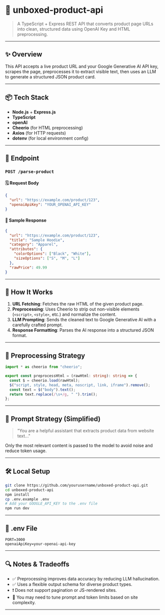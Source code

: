 # 🧐 unboxed-product-api

> A TypeScript + Express REST API that converts product page URLs into clean, structured data using OpenAI Key and HTML preprocessing.

---

## ✨ Overview

This API accepts a live product URL and your Google Generative AI API key, scrapes the page, preprocesses it to extract visible text, then uses an LLM to generate a structured JSON product card.

---

## 📦 Tech Stack

- **Node.js** + **Express.js**
- **TypeScript**
- **openAI**
- **Cheerio** (for HTML preprocessing)
- **Axios** (for HTTP requests)
- **dotenv** (for local environment config)

---

## 🚀 Endpoint

### `POST /parse-product`

#### 🗓 Request Body

```json
{
  "url": "https://example.com/product/123",
  "openaiApiKey": "YOUR_OPENAI_API_KEY"
}
```

#### 📄 Sample Response

```json
{
  "url": "https://example.com/product/123",
  "title": "Sample Hoodie",
  "category": "Apparel",
  "attributes": {
    "colorOptions": ["Black", "White"],
    "sizeOptions": ["S", "M", "L"]
  },
  "rawPrice": 49.99
}
```

---

## 🧪 How It Works

1. **URL Fetching**: Fetches the raw HTML of the given product page.
2. **Preprocessing**: Uses Cheerio to strip out non-visible elements (`<script>`, `<style>`, etc.) and normalize the content.
3. **LLM Prompting**: Sends the cleaned text to Google Generative AI with a carefully crafted prompt.
4. **Response Formatting**: Parses the AI response into a structured JSON format.

---

## 🧼 Preprocessing Strategy

```ts
import * as cheerio from "cheerio";

export const preprocessHtml = (rawHtml: string): string => {
  const $ = cheerio.load(rawHtml);
  $("script, style, head, meta, noscript, link, iframe").remove();
  const text = $("body").text();
  return text.replace(/\s+/g, " ").trim();
};
```

---

## 🤠 Prompt Strategy (Simplified)

> "You are a helpful assistant that extracts product data from website text..."

Only the most relevant content is passed to the model to avoid noise and reduce token usage.

---

## 🛠 Local Setup

```bash
git clone https://github.com/yourusername/unboxed-product-api.git
cd unboxed-product-api
npm install
cp .env.example .env
# Add your GOOGLE_API_KEY to the .env file
npm run dev
```

---

## 📄 .env File

```env
PORT=3000
openaiApiKey=your-openai-api-key
```

---

## 🔍 Notes & Tradeoffs

- ✅ Preprocessing improves data accuracy by reducing LLM hallucination.
- ✅ Uses a flexible output schema for diverse product types.
- ❗ Does not support pagination or JS-rendered sites.
- 🧠 You may need to tune prompt and token limits based on site complexity.

---
